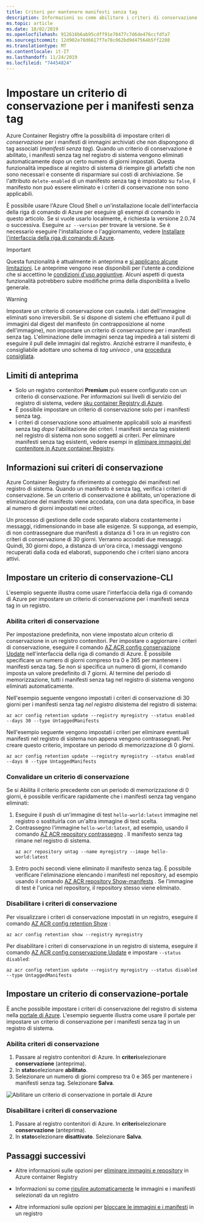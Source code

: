 ```yaml
---
title: Criteri per mantenere manifesti senza tag
description: Informazioni su come abilitare i criteri di conservazione nel registro contenitori di Azure per l'eliminazione automatica dei manifesti senza tag dopo un periodo definito.
ms.topic: article
ms.date: 10/02/2019
ms.openlocfilehash: 912616b6ab95cdff91e70477c7d6de476ccfdfa7
ms.sourcegitcommit: 12d902e78d6617f7e78c062bd9d47564b5ff2208
ms.translationtype: MT
ms.contentlocale: it-IT
ms.lasthandoff: 11/24/2019
ms.locfileid: "74454824"
---
```

# <a name="set-a-retention-policy-for-untagged-manifests"></a>Impostare un criterio di conservazione per i manifesti senza tag

Azure Container Registry offre la possibilità di impostare criteri di *conservazione* per i manifesti di immagini archiviati che non dispongono di tag associati (*manifesti senza tag*). Quando un criterio di conservazione è abilitato, i manifesti senza tag nel registro di sistema vengono eliminati automaticamente dopo un certo numero di giorni impostati. Questa funzionalità impedisce al registro di sistema di riempire gli artefatti che non sono necessari e consente di risparmiare sui costi di archiviazione. Se l'attributo `delete-enabled` di un manifesto senza tag è impostato su `false`, il manifesto non può essere eliminato e i criteri di conservazione non sono applicabili.

È possibile usare l'Azure Cloud Shell o un'installazione locale dell'interfaccia della riga di comando di Azure per eseguire gli esempi di comando in questo articolo. Se si vuole usarlo localmente, è richiesta la versione 2.0.74 o successiva. Eseguire `az --version` per trovare la versione. Se è necessario eseguire l'installazione o l'aggiornamento, vedere [Installare l'interfaccia della riga di comando di Azure][azure-cli].

> [!IMPORTANT]
> Questa funzionalità è attualmente in anteprima e [si applicano alcune limitazioni](#preview-limitations). Le anteprime vengono rese disponibili per l'utente a condizione che si accettino le [condizioni d'uso aggiuntive][terms-of-use]. Alcuni aspetti di questa funzionalità potrebbero subire modifiche prima della disponibilità a livello generale.

> [!WARNING]
> Impostare un criterio di conservazione con cautela. i dati dell'immagine eliminati sono irreversibili. Se si dispone di sistemi che effettuano il pull di immagini dal digest del manifesto (in contrapposizione al nome dell'immagine), non impostare un criterio di conservazione per i manifesti senza tag. L'eliminazione delle immagini senza tag impedirà a tali sistemi di eseguire il pull delle immagini dal registro. Anziché estrarre il manifesto, è consigliabile adottare uno schema di *tag univoco* , una [procedura consigliata](container-registry-image-tag-version.md).

## <a name="preview-limitations"></a>Limiti di anteprima

* Solo un registro contenitori **Premium** può essere configurato con un criterio di conservazione. Per informazioni sui livelli di servizio del registro di sistema, vedere [sku container Registry di Azure](container-registry-skus.md).
* È possibile impostare un criterio di conservazione solo per i manifesti senza tag.
* I criteri di conservazione sono attualmente applicabili solo ai manifesti senza tag *dopo* l'abilitazione dei criteri. I manifesti senza tag esistenti nel registro di sistema non sono soggetti ai criteri. Per eliminare manifesti senza tag esistenti, vedere esempi in [eliminare immagini del contenitore in Azure container Registry](container-registry-delete.md).

## <a name="about-the-retention-policy"></a>Informazioni sui criteri di conservazione

Azure Container Registry fa riferimento al conteggio dei manifesti nel registro di sistema. Quando un manifesto è senza tag, verifica i criteri di conservazione. Se un criterio di conservazione è abilitato, un'operazione di eliminazione del manifesto viene accodata, con una data specifica, in base al numero di giorni impostati nei criteri.

Un processo di gestione delle code separato elabora costantemente i messaggi, ridimensionando in base alle esigenze. Si supponga, ad esempio, di non contrassegnare due manifesti a distanza di 1 ora in un registro con criteri di conservazione di 30 giorni. Verranno accodati due messaggi. Quindi, 30 giorni dopo, a distanza di un'ora circa, i messaggi vengono recuperati dalla coda ed elaborati, supponendo che i criteri siano ancora attivi.

## <a name="set-a-retention-policy---cli"></a>Impostare un criterio di conservazione-CLI

L'esempio seguente illustra come usare l'interfaccia della riga di comando di Azure per impostare un criterio di conservazione per i manifesti senza tag in un registro.

### <a name="enable-a-retention-policy"></a>Abilita criteri di conservazione

Per impostazione predefinita, non viene impostato alcun criterio di conservazione in un registro contenitori. Per impostare o aggiornare i criteri di conservazione, eseguire il comando [AZ ACR config conservazione Update][az-acr-config-retention-update] nell'interfaccia della riga di comando di Azure. È possibile specificare un numero di giorni compreso tra 0 e 365 per mantenere i manifesti senza tag. Se non si specifica un numero di giorni, il comando imposta un valore predefinito di 7 giorni. Al termine del periodo di memorizzazione, tutti i manifesti senza tag nel registro di sistema vengono eliminati automaticamente.

Nell'esempio seguente vengono impostati i criteri di conservazione di 30 giorni per i manifesti senza tag *nel registro di*sistema del registro di sistema:

```azurecli
az acr config retention update --registry myregistry --status enabled --days 30 --type UntaggedManifests
```

Nell'esempio seguente vengono impostati i criteri per eliminare eventuali manifesti nel registro di sistema non appena vengono contrassegnati. Per creare questo criterio, impostare un periodo di memorizzazione di 0 giorni. 

```azurecli
az acr config retention update --registry myregistry --status enabled --days 0 --type UntaggedManifests
```

### <a name="validate-a-retention-policy"></a>Convalidare un criterio di conservazione

Se si Abilita il criterio precedente con un periodo di memorizzazione di 0 giorni, è possibile verificare rapidamente che i manifesti senza tag vengano eliminati:

1. Eseguire il push di un'immagine di test `hello-world:latest` immagine nel registro o sostituirla con un'altra immagine di test scelta.
1. Contrassegno l'immagine `hello-world:latest`, ad esempio, usando il comando [AZ ACR repository contrassegno][az-acr-repository-untag] . Il manifesto senza tag rimane nel registro di sistema.
    ```azurecli
    az acr repository untag --name myregistry --image hello-world:latest
    ```
1. Entro pochi secondi viene eliminato il manifesto senza tag. È possibile verificare l'eliminazione elencando i manifesti nel repository, ad esempio usando il comando [AZ ACR repository Show-manifests][az-acr-repository-show-manifests] . Se l'immagine di test è l'unica nel repository, il repository stesso viene eliminato.

### <a name="disable-a-retention-policy"></a>Disabilitare i criteri di conservazione

Per visualizzare i criteri di conservazione impostati in un registro, eseguire il comando [AZ ACR config retention Show][az-acr-config-retention-show] :

```azurecli
az acr config retention show --registry myregistry
```

Per disabilitare i criteri di conservazione in un registro di sistema, eseguire il comando [AZ ACR config conservazione Update][az-acr-config-retention-update] e impostare `--status disabled`:

```azurecli
az acr config retention update --registry myregistry --status disabled --type UntaggedManifests
```

## <a name="set-a-retention-policy---portal"></a>Impostare un criterio di conservazione-portale

È anche possibile impostare i criteri di conservazione del registro di sistema nella [portale di Azure](https://portal.azure.com). L'esempio seguente illustra come usare il portale per impostare un criterio di conservazione per i manifesti senza tag in un registro di sistema.

### <a name="enable-a-retention-policy"></a>Abilita criteri di conservazione

1. Passare al registro contenitori di Azure. In **criteri**selezionare **conservazione** (anteprima).
1. In **stato**selezionare **abilitato**.
1. Selezionare un numero di giorni compreso tra 0 e 365 per mantenere i manifesti senza tag. Selezionare **Salva**.

![Abilitare un criterio di conservazione in portale di Azure](media/container-registry-retention-policy/container-registry-retention-policy01.png)

### <a name="disable-a-retention-policy"></a>Disabilitare i criteri di conservazione

1. Passare al registro contenitori di Azure. In **criteri**selezionare **conservazione** (anteprima).
1. In **stato**selezionare **disattivato**. Selezionare **Salva**.

## <a name="next-steps"></a>Passaggi successivi

* Altre informazioni sulle opzioni per [eliminare immagini e repository](container-registry-delete.md) in Azure container Registry

* Informazioni su come [ripulire automaticamente](container-registry-auto-purge.md) le immagini e i manifesti selezionati da un registro

* Altre informazioni sulle opzioni per [bloccare le immagini e i manifesti](container-registry-image-lock.md) in un registro

<!-- LINKS - external -->
[terms-of-use]: https://azure.microsoft.com/support/legal/preview-supplemental-terms/


<!-- LINKS - internal -->
[azure-cli]: /cli/azure/install-azure-cli
[az-acr-config-retention-update]: /cli/azure/acr/config/retention#az-acr-config-retention-update
[az-acr-config-retention-show]: /cli/azure/acr/config/retention#az-acr-config-retention-show
[az-acr-repository-untag]: /cli/azure/acr/repository#az-acr-repository-untag
[az-acr-repository-show-manifests]: /cli/azure/acr/repository#az-acr-repository-show-manifests
